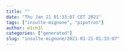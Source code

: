 ```yaml
---
title: ""
date: "Thu Jan 21 01:33:07 CET 2021"
tags: ["insulte-mignone", "pipotron"]
author: m1ch3l
categories: ["generated"]
slug: "insulte-mignone/2021-01-21-01:33:07"
---
```



